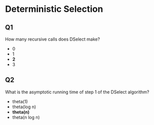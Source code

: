 # Deterministic Selection

## Q1

How many recursive calls does DSelect make?

- 0
- 1
- **2**
- 3

## Q2

What is the asymptotic running time of step 1 of the DSelect algorithm?

- theta(1)
- theta(log n)
- **theta(n)**
- theta(n log n)
